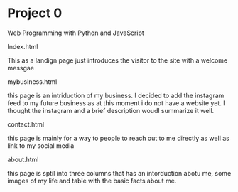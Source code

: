 # Project 0

Web Programming with Python and JavaScript

Index.html

This as a landign page just introduces the visitor to the site with a welcome messgae

mybusiness.html

this page is an intriduction of my business.
I decided to add the instagram feed to my future business as at this moment i do not have a website yet. I thought the instagram and a brief description woudl summarize it well.

contact.html

this page is mainly for a way to people to reach out to me directly as well as link to my social media

about.html

this page is sptil into three columns that has an intorduction abotu me, some images of my life and table with the basic facts about me.
